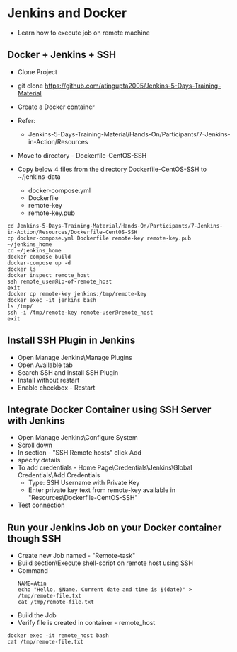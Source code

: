 # Jenkins and Docker
 - Learn how to execute job on remote machine

## Docker + Jenkins + SSH
 - Clone Project
  - git clone https://github.com/atingupta2005/Jenkins-5-Days-Training-Material

 - Create a Docker container
  - Refer:
    - Jenkins-5-Days-Training-Material/Hands-On/Participants/7-Jenkins-in-Action/Resources
  - Move to directory - Dockerfile-CentOS-SSH
  - Copy below 4 files from the directory Dockerfile-CentOS-SSH to ~/jenkins-data
    - docker-compose.yml
    - Dockerfile
    - remote-key
    - remote-key.pub
```
cd Jenkins-5-Days-Training-Material/Hands-On/Participants/7-Jenkins-in-Action/Resources/Dockerfile-CentOS-SSH
cp docker-compose.yml Dockerfile remote-key remote-key.pub ~/jenkins_home
cd ~/jenkins_home
docker-compose build
docker-compose up -d
docker ls
docker inspect remote_host
ssh remote_user@ip-of-remote_host
exit
docker cp remote-key jenkins:/tmp/remote-key
docker exec -it jenkins bash
ls /tmp/
ssh -i /tmp/remote-key remote-user@remote_host
exit
```

## Install SSH Plugin in Jenkins
 - Open Manage Jenkins\Manage Plugins
 - Open Available tab
 - Search SSH and install SSH Plugin
 - Install without restart
 - Enable checkbox - Restart

## Integrate Docker Container using SSH Server with Jenkins
 - Open Manage Jenkins\Configure System
 - Scroll down
 - In section - "SSH Remote hosts" click Add
 - specify details
  - To add credentials - Home Page\Credentials\Jenkins\Global Credentials\Add Credentials
    - Type: SSH Username with Private Key
    - Enter private key text from remote-key available in "Resources\Dockerfile-CentOS-SSH"
  - Test connection


## Run your Jenkins Job on your Docker container though SSH
- Create new Job named - "Remote-task"
- Build section\Execute shell-script on remote host using SSH
- Command
  ```
  NAME=Atin
  echo "Hello, $Name. Current date and time is $(date)" > /tmp/remote-file.txt
  cat /tmp/remote-file.txt
  ```
- Build the Job
- Verify file is created in container - remote_host
```
docker exec -it remote_host bash
cat /tmp/remote-file.txt
```
